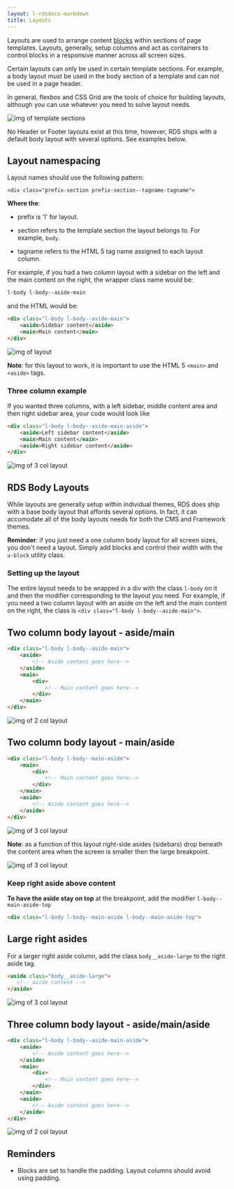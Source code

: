 ```yaml
---
layout: l-rdsdocs-markdown
title: Layouts
---
```

Layouts are used to arrange content [blocks](#) within sections of page templates. Layouts, generally, setup columns and act as containers to control blocks in a responsive manner across all screen sizes.

Certain layouts can only be used in certain template sections. For example, a body layout must be used in the body section of a template and can not be used in a page header.

In general, flexbox and CSS Grid are the tools of choice for building layouts, although you can use whatever you need to solve layout needs.


![img of template sections ](http://cu-raven.s3.amazonaws.com/assets/img/docs/layout2.png)

No Header or Footer layouts exist at this time, however, RDS ships with a default body layout with several options. See examples below.

## Layout namespacing

Layout names should use the following pattern:

`<div class="prefix-section prefix-section--tagname-tagname">`

**Where the**:

- prefix is 'l' for layout.

- section refers to the template section the layout belongs to. For example, `body`.

- tagname refers to the HTML 5 tag name assigned to each layout column. 

For example, if you had a two column layout with a sidebar on the left and the main content on the right, the wrapper class name would be:
 
```css
l-body l-body--aside-main
```
and the HTML would be:

```html
<div class="l-body l-body--aside-main">	
    <aside>Sidebar content</aside>
    <main>Main content</main>
</div>
```
![img of layout ](http://cu-raven.s3.amazonaws.com/assets/img/docs/layout-aside-main.jpg)

**Note**: for this layout to work, it is important to use the HTML 5 `<main>` and `<aside>` tags.

### Three column example

If you wanted three columns, with a left sidebar, middle content area and then right sidebar area, your code would look like

```html
<div class="l-body l-body--aside-main-aside">	
    <aside>Left sidebar content</aside>
    <main>Main content</main>
    <aside>Right sidebar content</aside>
</div>
```
![img of 3 col layout ](http://cu-raven.s3.amazonaws.com/assets/img/docs/layout-am-a.jpg)

## RDS Body Layouts

While layouts are generally setup within individual themes, RDS does ship with a base body layout that affords several options. In fact, it can accomodate all of the body layouts needs for both the CMS and Framework themes.

**Reminder**: if you just need a one column body layout for all screen sizes, you don't need a layout. Simply add blocks and control their width with the `u-block` utility class.

### Setting up the layout

The entire layout needs to be wrapped in a div with the class `l-body` on it and then the modifier corresponding to the layout you need. For example, if you need a two column layout with an aside on the left and the main content on the right, the class is `<div class="l-body l-body--aside-main">`.

## Two column body layout - aside/main

```HTML
<div class="l-body l-body--aside-main">
	<aside>
		<!-- Aside content goes here-->
	</aside>
	<main>
		<div>
			<!-- Main content goes here-->
		</div>
	</main>
</div>
```
![img of 2 col layout ](http://cu-raven.s3.amazonaws.com/assets/img/docs/layout-a-m.png)

## Two column body layout - main/aside

```HTML
<div class="l-body l-body--main-aside">
	<main>
		<div>
			<!-- Main content goes here-->
		</div>
	</main>
	<aside>
		<!-- Aside content goes here-->
	</aside>
</div>
```
![img of 3 col layout ](http://cu-raven.s3.amazonaws.com/assets/img/docs/l-m-a.png)

**Note**: as a function of this layout right-side asides (sidebars) drop beneath the content area when the screen is smaller then the large breakpoint.

![img of 3 col layout ](http://cu-raven.s3.amazonaws.com/assets/img/docs/aside-bot.png)

### Keep right aside above content

**To have the aside stay on top** at the breakpoint, add the modifier `l-body--main-aside-top`

```html
<div class="l-body l-body--main-aside l-body--main-aside-top">
```

## Large right asides

For a larger right aside column, add the class `body__aside-large` to the right aside tag.

```HTML
<aside class="body__aside-large">
   <!-- aside content -->
</aside>
```
![img of 3 col layout ](http://cu-raven.s3.amazonaws.com/assets/img/docs/large.png)

## Three column body layout - aside/main/aside

```HTML
<div class="l-body l-body--aside-main-aside">
	<aside>
		<!-- Aside content goes here-->
	</aside>
	<main>
		<div>
			<!-- Main content goes here-->
		</div>
	</main>
    <aside>
        <!-- Aside content goes here-->
    </aside>
</div>
```
![img of 2 col layout ](http://cu-raven.s3.amazonaws.com/assets/img/docs/layout-am-a.jpg)

## Reminders

- Blocks are set to handle the padding. Layout columns should avoid using padding.
